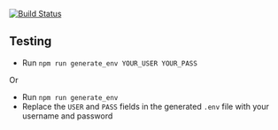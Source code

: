[![Build Status](https://travis-ci.org/negebauer/WifiUC.svg?branch=dev)](https://travis-ci.org/negebauer/WifiUC)


## Testing

- Run `npm run generate_env YOUR_USER YOUR_PASS`

Or

- Run `npm run generate_env`
- Replace the `USER` and `PASS` fields in the generated `.env` file with your username and password

